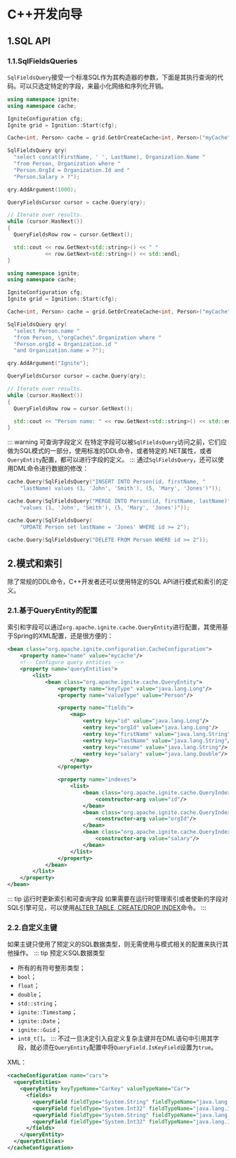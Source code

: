 # C++开发向导
## 1.SQL API
### 1.1.SqlFieldsQueries
`SqlFieldsQuery`接受一个标准SQL作为其构造器的参数，下面是其执行查询的代码。可以只选定特定的字段，来最小化网络和序列化开销。

<code-group>
<code-block title="SqlFieldsQuery">

```cpp
using namespace ignite;
using namespace cache;

IgniteConfiguration cfg;
Ignite grid = Ignition::Start(cfg);

Cache<int, Person> cache = grid.GetOrCreateCache<int, Person>("myCache");

SqlFieldsQuery qry(
  "select concat(FirstName, ' ', LastName), Organization.Name "
  "from Person, Organization where "
  "Person.OrgId = Organization.Id and "
  "Person.Salary > ?");

qry.AddArgument(1000);

QueryFieldsCursor cursor = cache.Query(qry);

// Iterate over results.
while (cursor.HasNext())
{
  QueryFieldsRow row = cursor.GetNext();

  std::cout << row.GetNext<std::string>() << " "
            << row.GetNext<std::string>() << std::endl;
}
```
</code-block>

<code-block title="带关联的SqlFieldsQuery">

```cpp
using namespace ignite;
using namespace cache;

IgniteConfiguration cfg;
Ignite grid = Ignition::Start(cfg);

Cache<int, Person> cache = grid.GetOrCreateCache<int, Person>("myCache");

SqlFieldsQuery qry(
  "select Person.name "
  "from Person, \"orgCache\".Organization where "
  "Person.orgId = Organization.id "
  "and Organization.name = ?");

qry.AddArgument("Ignite");

QueryFieldsCursor cursor = cache.Query(qry);

// Iterate over results.
while (cursor.HasNext())
{
  QueryFieldsRow row = cursor.GetNext();

  std::cout << "Person name: " << row.GetNext<std::string>() << std::endl;
}
```
</code-block>

</code-group>

::: warning 可查询字段定义
在特定字段可以被`SqlFieldsQuery`访问之前，它们应做为SQL模式的一部分，使用标准的DDL命令，或者特定的.NET属性，或者`QueryEntity`配置，都可以进行字段的定义。
:::
通过`SqlFieldsQuery`，还可以使用DML命令进行数据的修改：

<code-group>
<code-block title="INSERT">

```cpp
cache.Query(SqlFieldsQuery("INSERT INTO Person(id, firstName, "
    "lastName) values (1, 'John', 'Smith'), (5, 'Mary', 'Jones')"));
```
</code-block>

<code-block title="MERGE">

```cpp
cache.Query(SqlFieldsQuery("MERGE INTO Person(id, firstName, lastName)"
    "values (1, 'John', 'Smith'), (5, 'Mary', 'Jones')"));
```
</code-block>

<code-block title="UPDATE">

```cpp
cache.Query(SqlFieldsQuery(
    "UPDATE Person set lastName = 'Jones' WHERE id >= 2");
```
</code-block>

<code-block title="DELETE">

```cpp
cache.Query(SqlFieldsQuery("DELETE FROM Person WHERE id >= 2"));
```
</code-block>

</code-group>

## 2.模式和索引
除了常规的DDL命令，C++开发者还可以使用特定的SQL API进行模式和索引的定义。
### 2.1.基于QueryEntity的配置
索引和字段可以通过`org.apache.ignite.cache.QueryEntity`进行配置，其使用基于Spring的XML配置，还是很方便的：
```xml
<bean class="org.apache.ignite.configuration.CacheConfiguration">
    <property name="name" value="mycache"/>
    <!-- Configure query entities -->
    <property name="queryEntities">
        <list>
            <bean class="org.apache.ignite.cache.QueryEntity">
                <property name="keyType" value="java.lang.Long"/>
                <property name="valueType" value="Person"/>

                <property name="fields">
                    <map>
                        <entry key="id" value="java.lang.Long"/>
                        <entry key="orgId" value="java.lang.Long"/>
                        <entry key="firstName" value="java.lang.String"/>
                        <entry key="lastName" value="java.lang.String"/>
                        <entry key="resume" value="java.lang.String"/>
                        <entry key="salary" value="java.lang.Double"/>
                    </map>
                </property>

                <property name="indexes">
                    <list>
                        <bean class="org.apache.ignite.cache.QueryIndex">
                            <constructor-arg value="id"/>
                        </bean>
                        <bean class="org.apache.ignite.cache.QueryIndex">
                            <constructor-arg value="orgId"/>
                        </bean>
                        <bean class="org.apache.ignite.cache.QueryIndex">
                            <constructor-arg value="salary"/>
                        </bean>
                    </list>
                </property>
            </bean>
        </list>
    </property>
</bean>
```
::: tip 运行时更新索引和可查询字段
如果需要在运行时管理索引或者使新的字段对SQL引擎可见，可以使用[ALTER TABLE, CREATE/DROP INDEX](/doc/sql/SQLReference.md#_2-数据定义语言（ddl）)命令。
:::
### 2.2.自定义主键
如果主键只使用了预定义的SQL数据类型，则无需使用与模式相关的配置来执行其他操作。
::: tip 预定义SQL数据类型
 - 所有的有符号整形类型；
 - `bool`；
 - `float`；
 - `double`；
 - `std::string`；
 - `ignite::Timestamp`；
 - `ignite::Date`；
 - `ignite::Guid`；
 - `int8_t[]`。
:::
不过一旦决定引入自定义复杂主键并在DML语句中引用其字段，就必须在`QueryEntity`配置中将`QueryField.IsKeyField`设置为`true`。

XML：
```xml
<cacheConfiguration name="cars">
  <queryEntities>
	<queryEntity keyTypeName="CarKey" valueTypeName="Car">
	  <fields>
		<queryField fieldType="System.String" fieldTypeName="java.lang.String" isKeyField="true" name="VIN" />
		<queryField fieldType="System.Int32" fieldTypeName="java.lang.Integer" isKeyField="true" name="Id" />
		<queryField fieldType="System.String" fieldTypeName="java.lang.String" name="Make" />
		<queryField fieldType="System.Int32" fieldTypeName="java.lang.Integer" name="Year" />
	  </fields>
	</queryEntity>
  </queryEntities>
</cacheConfiguration>
```
<RightPane/>